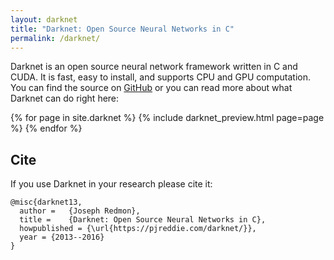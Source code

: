 ```yaml
---
layout: darknet
title: "Darknet: Open Source Neural Networks in C"
permalink: /darknet/
---
```


Darknet is an open source neural network framework written in C and CUDA. It is fast, easy to install, and supports CPU and GPU computation. You can find the source on [GitHub](https://github.com/pjreddie/darknet) or you can read more about what Darknet can do right here:

{% for page in site.darknet %}
{% include darknet_preview.html page=page %}
{% endfor %}

## Cite ##

If you use Darknet in your research please cite it:

```
@misc{darknet13,
  author =   {Joseph Redmon},
  title =    {Darknet: Open Source Neural Networks in C},
  howpublished = {\url{https://pjreddie.com/darknet/}},
  year = {2013--2016}
}
```

